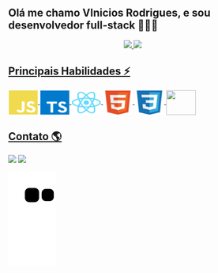 <h2> Olá me chamo VInicios Rodrigues, e sou desenvolvedor full-stack 👨🏿‍💻 </h2> 
<div align="center">
  <a href="https://github.com/Vinicios-Rodrigues">
  <img height="180em" src="https://github-readme-stats.vercel.app/api?username=Vinicios-Rodrigues&show_icons=true&theme=dark&include_all_commits=true&count_private=true"/>
  <img height="180em" src="https://github-readme-stats.vercel.app/api/top-langs/?username=Vinicios-Rodrigues&layout=compact&langs_count=7&theme=dark"/>
</div>

<h2> Principais Habilidades ⚡ </h2
<div> 
 <img align="center" alt="Js" height="50" width="60" src="https://raw.githubusercontent.com/devicons/devicon/master/icons/javascript/javascript-plain.svg">
  <img align="center" alt="Ts" height="50" width="60" src="https://raw.githubusercontent.com/devicons/devicon/master/icons/typescript/typescript-plain.svg">
  <img align="center" alt="React" height="50" width="60" src="https://raw.githubusercontent.com/devicons/devicon/master/icons/react/react-original.svg">
  <img align="center" alt="HTML" height="50" width="60" src="https://raw.githubusercontent.com/devicons/devicon/master/icons/html5/html5-original.svg">
  <img align="center" alt="CSS" height="50" width="60" src="https://raw.githubusercontent.com/devicons/devicon/master/icons/css3/css3-original.svg">
  <img align="center" height="50" width="60" src="https://cdn.jsdelivr.net/gh/devicons/devicon/icons/sass/sass-original.svg" />
</div>

<h2> Contato 🌎</h2>
 
<div> 
  <a href = "mailto:viniciospereirarodrigues@gmail.com"><img src="https://img.shields.io/badge/-Gmail-%23333?style=for-the-badge&logo=gmail&logoColor=white" target="_blank"></a>
  <a href="https://www.linkedin.com/in/viniciosrodrigues2002" target="_blank"><img src="https://img.shields.io/badge/-LinkedIn-%230077B5?style=for-the-badge&logo=linkedin&logoColor=white" target="_blank"></a> 
 
  ![Snake animation](https://github.com/Vinicios-Rodrigues/Vinicios-Rodrigues/blob/output/github-contribution-grid-snake.svg)
</div>

